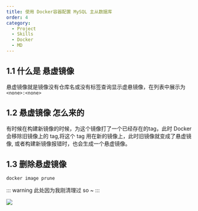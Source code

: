 ```yaml
---
title: 使用 Docker容器配置 MySQL 主从数据库
order: 4
category:
  - Project
  - Skills
  - Docker
  - MD
---
```


## 1.1 什么是 悬虚镜像

悬虚镜像就是镜像没有仓库名或没有标签查询显示虚悬镜像，在列表中展示为 `<none>:<none>`
## 1.2 悬虚镜像 怎么来的

有时候在构建新镜像的时候，为这个镜像打了一个已经存在的tag，此时 Docker 会移除旧镜像上的 tag,将这个 tag 用在新的镜像上，此时旧镜像就变成了悬虚镜像, 或者构建新镜像报错时，也会生成一个悬虚镜像。
## 1.3 删除悬虚镜像

```docker
docker image prune
```

::: warning
此处因为我刚清理过 so ~
:::

![](https://yong-gan-niu-niu-1311841992.cos.ap-beijing.myqcloud.com/images/20230923225139.png) 



